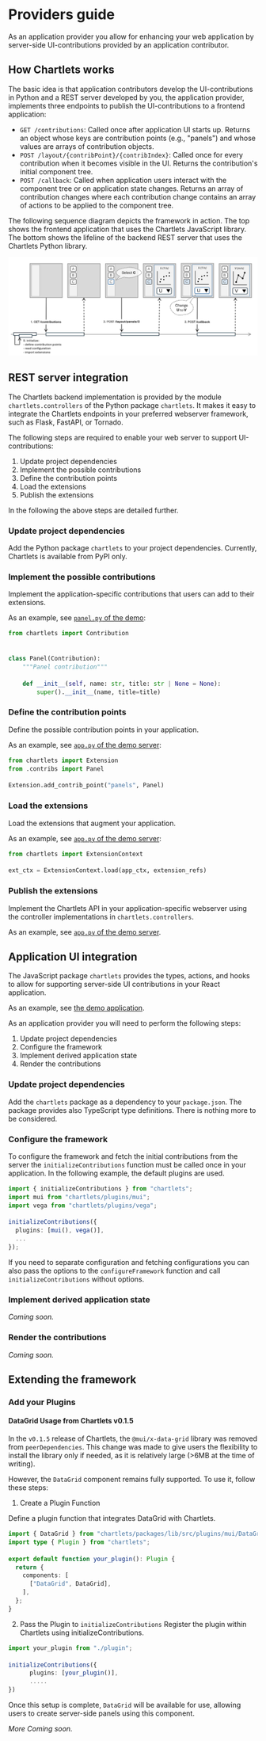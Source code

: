 # Providers guide

As an application provider you allow for enhancing your web application by
server-side UI-contributions provided by an application contributor.

## How Chartlets works

The basic idea is that application contributors develop the 
UI-contributions in Python and a REST server developed by you, the
application provider, implements three endpoints to publish the 
UI-contributions to a frontend application:

- `GET /contributions`: Called once after application UI starts up.
  Returns an object whose keys are contribution points (e.g., "panels")
  and whose values are arrays of contribution objects.
- `POST /layout/{contribPoint}/{contribIndex}`:
  Called once for every contribution when it becomes visible in the UI.
  Returns the contribution's initial component tree.
- `POST /callback`:
  Called when application users interact with the component tree or on 
  application state changes. Returns an array of contribution changes where 
  each contribution change contains an array of actions to be applied to the
  component tree.

The following sequence diagram depicts the framework in action. 
The top shows the frontend application that uses the Chartlets JavaScript
library. The bottom shows the lifeline of the backend REST server that uses
the Chartlets Python library.

![sequence.png](../images/sequence.png)

## REST server integration

The Chartlets backend implementation is provided by the module 
`chartlets.controllers` of the Python package `chartlets`.
It makes it easy to integrate the Chartlets endpoints in your preferred
webserver framework, such as Flask, FastAPI, or Tornado.

The following steps are required to enable your web server to support
UI-contributions:

1. Update project dependencies 
2. Implement the possible contributions
3. Define the contribution points
4. Load the extensions
5. Publish the extensions 

In the following the above steps are detailed further. 

### Update project dependencies

Add the Python package `chartlets` to your project dependencies.
Currently, Chartlets is available from PyPI only.

### Implement the possible contributions

Implement the application-specific contributions that users 
can add to their extensions.

As an example, see [`panel.py` of the demo](https://github.com/bcdev/chartlets/tree/main/chartlets.py/demo/server/contribs/panel.py):

```python
from chartlets import Contribution


class Panel(Contribution):
    """Panel contribution"""

    def __init__(self, name: str, title: str | None = None):
        super().__init__(name, title=title)
```

### Define the contribution points

Define the possible contribution points in your application.

As an example, see [`app.py` of the demo server](https://github.com/bcdev/chartlets/tree/main/chartlets.py/demo/server/app.py):

```python
from chartlets import Extension
from .contribs import Panel

Extension.add_contrib_point("panels", Panel)
```

### Load the extensions

Load the extensions that augment your application.

As an example, see [`app.py` of the demo server](https://github.com/bcdev/chartlets/tree/main/chartlets.py/demo/server/app.py):

```python
from chartlets import ExtensionContext

ext_ctx = ExtensionContext.load(app_ctx, extension_refs)
```

### Publish the extensions 

Implement the Chartlets API in your application-specific webserver using
the controller implementations in `chartlets.controllers`. 

As an example, see [`app.py` of the demo server](https://github.com/bcdev/chartlets/tree/main/chartlets.py/demo/server/app.py).

## Application UI integration

The JavaScript package `chartlets` provides the types, actions, and hooks
to allow for supporting server-side UI contributions in your React 
application. 

As an example, see [the demo application](https://github.com/bcdev/chartlets/tree/main/chartlets.js/packages/demo/src).

As an application provider you will need to perform the 
following steps:

1. Update project dependencies 
2. Configure the framework
3. Implement derived application state
4. Render the contributions

### Update project dependencies

Add the `chartlets` package as a dependency to your `package.json`.
The package provides also TypeScript type definitions.
There is nothing more to be considered.

### Configure the framework

To configure the framework and fetch the initial contributions from the
server the `initializeContributions` function must be called once in your
application. In the following example, the default plugins are used. 

```TypeScript
import { initializeContributions } from "chartlets";
import mui from "chartlets/plugins/mui";
import vega from "chartlets/plugins/vega";

initializeContributions({
  plugins: [mui(), vega()],
  ...
});
```

If you need to separate configuration and fetching configurations you can also
pass the options to the `configureFramework` function and call 
`initializeContributions` without options.

### Implement derived application state

_Coming soon._

### Render the contributions

_Coming soon._

## Extending the framework

### Add your Plugins

#### DataGrid Usage from Chartlets v0.1.5
In the `v0.1.5` release of Chartlets, the `@mui/x-data-grid` library was removed 
from `peerDependencies`. This change was made to give users the flexibility 
to install the library only if needed, as it is relatively large 
(>6MB at the time of writing).

However, the `DataGrid` component remains fully supported. To use it, 
follow these steps:

1. Create a Plugin Function 

Define a plugin function that integrates DataGrid with Chartlets.

```typescript
import { DataGrid } from "chartlets/packages/lib/src/plugins/mui/DataGrid";
import type { Plugin } from "chartlets";

export default function your_plugin(): Plugin {
  return {
    components: [
      ["DataGrid", DataGrid],
    ],
  };
}

```
2. Pass the Plugin to `initializeContributions`
Register the plugin within Chartlets using initializeContributions.

```typescript
import your_plugin from "./plugin";

initializeContributions({
      plugins: [your_plugin()],
      .....
})
```
Once this setup is complete, `DataGrid` will be available for use, allowing 
users to create server-side panels using this component. 

_More Coming soon._

